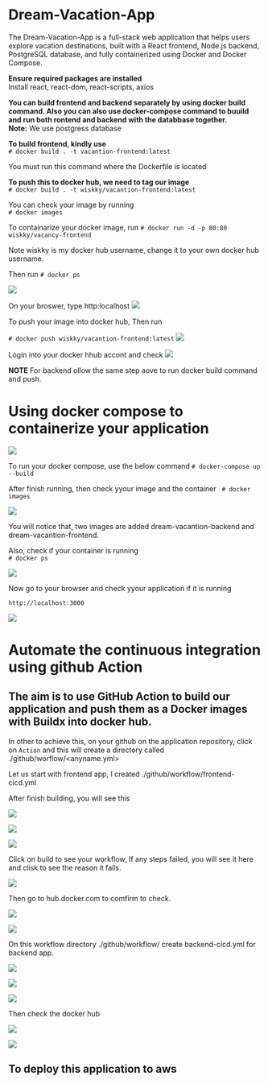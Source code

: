 # Dream-Vacation-App  
The Dream-Vacation-App is a full-stack web application that helps users explore vacation destinations, built with a React frontend, Node.js backend, PostgreSQL database, and fully containerized using Docker and Docker Compose.  
 
**Ensure required packages are installed**  
Install react, react-dom, react-scripts, axios

**You can build frontend and backend separately by using docker build command. Also you can also use docker-compose command to buuild and run both rontend and backend with the databbase together.**    
**Note:** We use postgress database 

**To build frontend, kindly use**  
`# docker build . -t vacantion-frontend:latest `  

You must run this command where the Dockerfile is located

**To push this to docker hub, we need to tag our image**  
`# docker build . -t wiskky/vacantion-frontend:latest` 

You can check your image by running     
`# docker images`  

To containarize your docker image, run 
`# docker run -d -p 80:80 wiskky/vacancy-frontend`

Note wiskky is my docker hub username, change it to your own docker hub username. 

Then run `# docker ps`

![](../Dream-Vacation-App/.Image/DockerImages.JPG)  

On your broswer, type http:localhost
![](../Dream-Vacation-App/.Image/frontendOutput.JPG)

To push your image into docker hub, Then run 

`# docker push wiskky/vacantion-frontend:latest` 
![](../Dream-Vacation-App/.Image/dockerpushh.JPG)

Login into your docker hhub accont and check 
![](../Dream-Vacation-App/.Image/DockerPush.JPG)

**NOTE** For backend ollow the same step aove to run docker build command and push.

# Using docker compose to containerize your application
![](../Dream-Vacation-App/.Image/tree.JPG)

To run your docker compose, use the below command
`# docker-compose up --build`

After finish running, then check yyour image and the container
` # docker images`

![](../Dream-Vacation-App/.Image/compose1.JPG)  

You will notice that, two images are added dream-vacantion-backend and dream-vacantion-frontend.

Also, check if your container is running  
`# docker ps`  

![](../Dream-Vacation-App/.Image/compose2.JPG)  

Now go to your browser and check yyour application if it is running  

`http://localhost:3000`  

![](../Dream-Vacation-App/.Image/Result.JPG)  


# Automate the continuous integration using github Action  

## The aim is to use GitHub Action to build our application and push them as a Docker images with Buildx into  docker hub.

In other to achieve this, on your github on the application repository, click on `Action` and this will create a directory called ./github/worflow/<anyname.yml> 

Let us start with frontend app,  I created ./github/workflow/frontend-cicd.yml

After finish building, you will see this 

![](../Dream-Vacation-App/.Image/fd3.JPG)  

![](../Dream-Vacation-App/.Image/fd2.JPG)  

![](../Dream-Vacation-App/.Image/fd1.JPG)  

Click on build to see your workflow, If any steps failed, you will see it here and clisk to see the reason it fails. 

![](../Dream-Vacation-App/.Image/fd5.JPG)

Then go to hub.docker.com to comfirm to check.

![](../Dream-Vacation-App/.Image/DockerPush.JPG)  

![](../Dream-Vacation-App/.Image/fd5.JPG)  

On this workflow directory ./github/workflow/ create backend-cicd.yml for backend app.

![](../Dream-Vacation-App/.Image/bd1.JPG)  

![](../Dream-Vacation-App/.Image/bd2.JPG) 

![](../Dream-Vacation-App/.Image/bd4.JPG)

Then check the docker hub  

![](../Dream-Vacation-App/.Image/bd5.JPG)  

![](Dream-Vacation-App/.Image/bd6.JPG)  

## To deploy this application to aws
